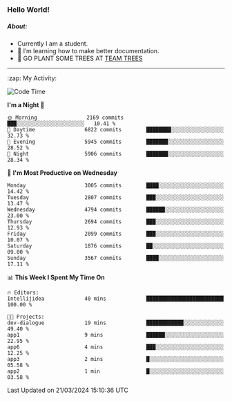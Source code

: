 ### Hello World!

##### About:
- Currently I am a student.
- 🌱 I’m learning how to make better documentation.
- 🌱 GO PLANT SOME TREES AT [TEAM TREES](https://teamtrees.org/)

---
  <summary>:zap: My Activity:</summary>
  
<!--START_SECTION:waka-->
![Code Time](http://img.shields.io/badge/Code%20Time-1%2C302%20hrs%2057%20mins-blue)

**I'm a Night 🦉** 

```text
🌞 Morning                2169 commits        ███░░░░░░░░░░░░░░░░░░░░░░   10.41 % 
🌆 Daytime                6822 commits        ████████░░░░░░░░░░░░░░░░░   32.73 % 
🌃 Evening                5945 commits        ███████░░░░░░░░░░░░░░░░░░   28.52 % 
🌙 Night                  5906 commits        ███████░░░░░░░░░░░░░░░░░░   28.34 % 
```
📅 **I'm Most Productive on Wednesday** 

```text
Monday                   3005 commits        ████░░░░░░░░░░░░░░░░░░░░░   14.42 % 
Tuesday                  2807 commits        ███░░░░░░░░░░░░░░░░░░░░░░   13.47 % 
Wednesday                4794 commits        ██████░░░░░░░░░░░░░░░░░░░   23.00 % 
Thursday                 2694 commits        ███░░░░░░░░░░░░░░░░░░░░░░   12.93 % 
Friday                   2099 commits        ███░░░░░░░░░░░░░░░░░░░░░░   10.07 % 
Saturday                 1876 commits        ██░░░░░░░░░░░░░░░░░░░░░░░   09.00 % 
Sunday                   3567 commits        ████░░░░░░░░░░░░░░░░░░░░░   17.11 % 
```


📊 **This Week I Spent My Time On** 

```text
🔥 Editors: 
Intellijidea             40 mins             █████████████████████████   100.00 % 

🐱‍💻 Projects: 
dev-dialogue             19 mins             ████████████░░░░░░░░░░░░░   49.40 % 
app1                     9 mins              ██████░░░░░░░░░░░░░░░░░░░   22.95 % 
app6                     4 mins              ███░░░░░░░░░░░░░░░░░░░░░░   12.25 % 
app3                     2 mins              █░░░░░░░░░░░░░░░░░░░░░░░░   05.58 % 
app2                     1 min               █░░░░░░░░░░░░░░░░░░░░░░░░   03.58 % 
```


 Last Updated on 21/03/2024 15:10:36 UTC
<!--END_SECTION:waka-->
